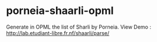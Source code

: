 porneia-shaarli-opml
====================

Generate in OPML the list of Sharli by Porneia.
View Demo : http://lab.etudiant-libre.fr.nf/shaarli/parse/
